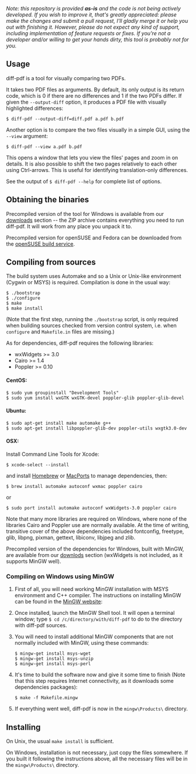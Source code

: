 *Note: this repository is provided **as-is** and the code is not being actively
developed. If you wish to improve it, that's greatly appreciated: please make
the changes and submit a pull request, I'll gladly merge it or help you out
with finishing it. However, please do not expect any kind of support, including
implementation of feature requests or fixes. If you're not a developer and/or
willing to get your hands dirty, this tool is probably not for you.*

## Usage

diff-pdf is a tool for visually comparing two PDFs.

It takes two PDF files as arguments. By default, its only output is its return
code, which is 0 if there are no differences and 1 if the two PDFs differ. If
given the `--output-diff` option, it produces a PDF file with visually
highlighted differences:

```
$ diff-pdf --output-diff=diff.pdf a.pdf b.pdf
```

Another option is to compare the two files visually in a simple GUI, using
the `--view` argument:

```
$ diff-pdf --view a.pdf b.pdf
```

This opens a window that lets you view the files' pages and zoom in on details.
It is also possible to shift the two pages relatively to each other using
Ctrl-arrows. This is useful for identifying translation-only differences.

See the output of `$ diff-pdf --help` for complete list of options.


## Obtaining the binaries

Precompiled version of the tool for Windows is available from our
[downloads](http://www.tt-solutions.com/downloads/diff-pdf-2012-02-28.zip)
section -- the ZIP archive contains everything you need to run diff-pdf. It will
work from any place you unpack it to.

Precompiled version for openSUSE and Fedora can be downloaded from the
[openSUSE build service](http://software.opensuse.org).


## Compiling from sources

The build system uses Automake and so a Unix or Unix-like environment (Cygwin
or MSYS) is required. Compilation is done in the usual way:

```
$ ./bootstrap
$ ./configure
$ make
$ make install
```

(Note that the first step, running the `./bootstrap` script, is only required
when building sources checked from version control system, i.e. when `configure`
and `Makefile.in` files are missing.)

As for dependencies, diff-pdf requires the following libraries:

- wxWidgets >= 3.0
- Cairo >= 1.4
- Poppler >= 0.10

#### CentOS:

```
$ sudo yum groupinstall "Development Tools"
$ sudo yum install wxGTK wxGTK-devel poppler-glib poppler-glib-devel
```

#### Ubuntu:

```
$ sudo apt-get install make automake g++
$ sudo apt-get install libpoppler-glib-dev poppler-utils wxgtk3.0-dev
```

#### OSX:
Install Command Line Tools for Xcode:

```
$ xcode-select --install
```

and install [Homebrew](https://brew.sh) or [MacPorts](https://www.macports.org) to manage dependencies, then:

```
$ brew install automake autoconf wxmac poppler cairo
```

or

```
$ sudo port install automake autoconf wxWidgets-3.0 poppler cairo
```

Note that many more libraries are required on Windows, where none of the
libraries Cairo and Poppler use are normally available. At the time of writing,
transitive cover of the above dependencies included fontconfig, freetype, glib,
libpng, pixman, gettext, libiconv, libjpeg and zlib.

Precompiled version of the dependencies for Windows, built with MinGW, are
available from our [downlods](http://github.com/vslavik/diff-pdf/downloads)
section (wxWidgets is not included, as it supports MinGW well).


### Compiling on Windows using MinGW

1. First of all, you will need working MinGW installation with MSYS environment
and C++ compiler. The instructions on installing MinGW can be found in the
[MinGW website](http://www.mingw.org/wiki/Getting_Started):

1. Once installed, launch the MinGW Shell tool. It will open a terminal window;
type `$ cd /c/directory/with/diff-pdf` to do to the directory with diff-pdf
sources.

1. You will need to install additional MinGW components that are not normally
included with MinGW, using these commands:

    ```
    $ mingw-get install msys-wget
    $ mingw-get install msys-unzip
    $ mingw-get install msys-perl
    ```

1. It's time to build the software now and give it some time to finish (Note
that this step requires Internet connectivity, as it downloads some dependencies
packages):

    ```
    $ make -f Makefile.mingw
    ```

1. If everything went well, diff-pdf is now in the `mingw\Products\`
directory.


## Installing

On Unix, the usual `make install` is sufficient.

On Windows, installation is not necessary, just copy the files somewhere. If
you built it following the instructions above, all the necessary files will be
in the `mingw\Products\` directory.
